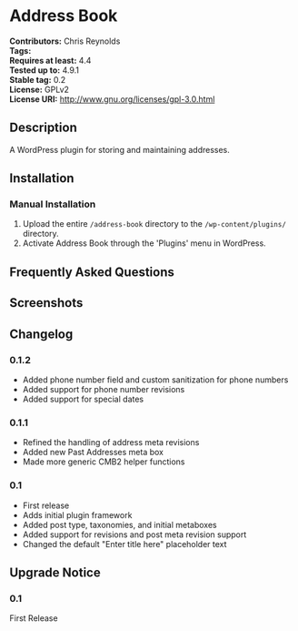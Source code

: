 # Address Book #
**Contributors:**      Chris Reynolds  
**Tags:**  
**Requires at least:** 4.4  
**Tested up to:**      4.9.1  
**Stable tag:**        0.2  
**License:**           GPLv2  
**License URI:**       http://www.gnu.org/licenses/gpl-3.0.html  

## Description ##

A WordPress plugin for storing and maintaining addresses.

## Installation ##

### Manual Installation ###

1. Upload the entire `/address-book` directory to the `/wp-content/plugins/` directory.
2. Activate Address Book through the 'Plugins' menu in WordPress.

## Frequently Asked Questions ##


## Screenshots ##


## Changelog ##

### 0.1.2 ###
* Added phone number field and custom sanitization for phone numbers
* Added support for phone number revisions
* Added support for special dates

### 0.1.1 ###
* Refined the handling of address meta revisions
* Added new Past Addresses meta box
* Made more generic CMB2 helper functions

### 0.1 ###
* First release
* Adds initial plugin framework
* Added post type, taxonomies, and initial metaboxes
* Added support for revisions and post meta revision support
* Changed the default "Enter title here" placeholder text

## Upgrade Notice ##

### 0.1 ###
First Release
